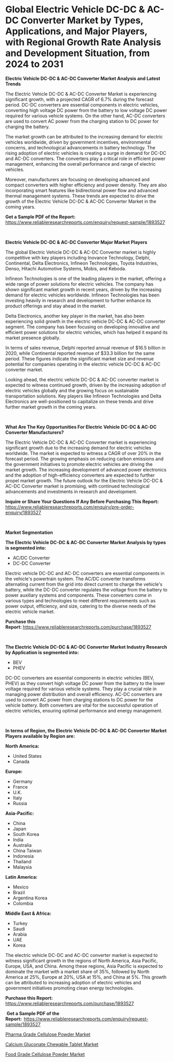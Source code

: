 <p><h1>Global Electric Vehicle DC-DC & AC-DC Converter Market by Types, Applications, and Major Players, with Regional Growth Rate Analysis and Development Situation, from 2024 to 2031</h1></p><p><strong>Electric Vehicle DC-DC & AC-DC Converter Market Analysis and Latest Trends</strong></p>
<p><p>The Electric Vehicle DC-DC & AC-DC Converter Market is experiencing significant growth, with a projected CAGR of 6.7% during the forecast period. DC-DC converters are essential components in electric vehicles, converting high voltage DC power from the battery to low voltage DC power required for various vehicle systems. On the other hand, AC-DC converters are used to convert AC power from the charging station to DC power for charging the battery.</p><p>The market growth can be attributed to the increasing demand for electric vehicles worldwide, driven by government incentives, environmental concerns, and technological advancements in battery technology. The rising adoption of electric vehicles is creating a surge in demand for DC-DC and AC-DC converters. The converters play a critical role in efficient power management, enhancing the overall performance and range of electric vehicles.</p><p>Moreover, manufacturers are focusing on developing advanced and compact converters with higher efficiency and power density. They are also incorporating smart features like bidirectional power flow and advanced thermal management systems. These trends are expected to drive the growth of the Electric Vehicle DC-DC & AC-DC Converter Market in the coming years.</p></p>
<p><strong>Get a Sample PDF of the Report:&nbsp;</strong> <a href="https://www.reliableresearchreports.com/enquiry/request-sample/1893527">https://www.reliableresearchreports.com/enquiry/request-sample/1893527</a></p>
<p>&nbsp;</p>
<p><strong>Electric Vehicle DC-DC & AC-DC Converter Major Market Players</strong></p>
<p><p>The global Electric Vehicle DC-DC & AC-DC Converter market is highly competitive with key players including Inovance Technology, Delphi, Continental, Delta Electronics, Infineon Technologies, Toyota Industries, Denso, Hitachi Automotive Systems, Mobis, and Keboda.</p><p>Infineon Technologies is one of the leading players in the market, offering a wide range of power solutions for electric vehicles. The company has shown significant market growth in recent years, driven by the increasing demand for electric vehicles worldwide. Infineon Technologies has been investing heavily in research and development to further enhance its product offerings and stay ahead in the market.</p><p>Delta Electronics, another key player in the market, has also been experiencing solid growth in the electric vehicle DC-DC & AC-DC converter segment. The company has been focusing on developing innovative and efficient power solutions for electric vehicles, which has helped it expand its market presence globally.</p><p>In terms of sales revenue, Delphi reported annual revenue of $16.5 billion in 2020, while Continental reported revenue of $33.3 billion for the same period. These figures indicate the significant market size and revenue potential for companies operating in the electric vehicle DC-DC & AC-DC converter market.</p><p>Looking ahead, the electric vehicle DC-DC & AC-DC converter market is expected to witness continued growth, driven by the increasing adoption of electric vehicles globally and the growing focus on sustainable transportation solutions. Key players like Infineon Technologies and Delta Electronics are well-positioned to capitalize on these trends and drive further market growth in the coming years.</p></p>
<p>&nbsp;</p>
<p><strong>What Are The Key Opportunities For Electric Vehicle DC-DC & AC-DC Converter Manufacturers?</strong></p>
<p><p>The Electric Vehicle DC-DC & AC-DC Converter market is experiencing significant growth due to the increasing demand for electric vehicles worldwide. The market is expected to witness a CAGR of over 20% in the forecast period. The growing emphasis on reducing carbon emissions and the government initiatives to promote electric vehicles are driving the market growth. The increasing development of advanced power electronics and the adoption of high-efficiency converters are expected to further propel market growth. The future outlook for the Electric Vehicle DC-DC & AC-DC Converter market is promising, with continued technological advancements and investments in research and development.</p></p>
<p><strong>Inquire or Share Your Questions If Any Before Purchasing This Report:</strong> <a href="https://www.reliableresearchreports.com/enquiry/pre-order-enquiry/1893527">https://www.reliableresearchreports.com/enquiry/pre-order-enquiry/1893527</a></p>
<p>&nbsp;</p>
<p><strong>Market Segmentation</strong></p>
<p><strong>The Electric Vehicle DC-DC & AC-DC Converter Market Analysis by types is segmented into:</strong></p>
<p><ul><li>AC/DC Converter</li><li>DC-DC Converter</li></ul></p>
<p><p>Electric vehicle DC-DC and AC-DC converters are essential components in the vehicle's powertrain system. The AC/DC converter transforms alternating current from the grid into direct current to charge the vehicle's battery, while the DC-DC converter regulates the voltage from the battery to power auxiliary systems and components. These converters come in various types and technologies to meet different requirements such as power output, efficiency, and size, catering to the diverse needs of the electric vehicle market.</p></p>
<p><strong>Purchase this Report:&nbsp;</strong><a href="https://www.reliableresearchreports.com/purchase/1893527">https://www.reliableresearchreports.com/purchase/1893527</a></p>
<p>&nbsp;</p>
<p><strong>The Electric Vehicle DC-DC & AC-DC Converter Market Industry Research by Application is segmented into:</strong></p>
<p><ul><li>BEV</li><li>PHEV</li></ul></p>
<p><p>DC-DC converters are essential components in electric vehicles (BEV, PHEV) as they convert high voltage DC power from the battery to the lower voltage required for various vehicle systems. They play a crucial role in managing power distribution and overall efficiency. AC-DC converters are used to convert AC power from charging stations to DC power for the vehicle battery. Both converters are vital for the successful operation of electric vehicles, ensuring optimal performance and energy management.</p></p>
<p>&nbsp;</p>
<p><strong>In terms of Region, the Electric Vehicle DC-DC & AC-DC Converter Market Players available by Region are:</strong></p>
<p>
    <p> <strong> North America: </strong>
        <ul>
            <li>United States</li>
            <li>Canada</li>
        </ul>
        </p> 
    <p> <strong> Europe: </strong>
        <ul>
            <li>Germany</li>
            <li>France</li>
            <li>U.K.</li>
            <li>Italy</li>
            <li>Russia</li>
        </ul>
        </p> 
    <p> <strong> Asia-Pacific: </strong>
        <ul>
            <li>China</li>
            <li>Japan</li>
            <li>South Korea</li>
            <li>India</li>
            <li>Australia</li>
            <li>China Taiwan</li>
            <li>Indonesia</li>
            <li>Thailand</li>
            <li>Malaysia</li>
        </ul>
        </p> 
    <p> <strong> Latin America: </strong>
        <ul>
            <li>Mexico</li>
            <li>Brazil</li>
            <li>Argentina Korea</li>
            <li>Colombia</li>
        </ul>
        </p> 
    <p> <strong> Middle East & Africa: </strong>
        <ul>
            <li>Turkey</li>
            <li>Saudi</li>
            <li>Arabia</li>
            <li>UAE</li>
            <li>Korea</li>
        </ul>
    </p>
    </p>
<p><p>The electric vehicle DC-DC and AC-DC converter market is expected to witness significant growth in the regions of North America, Asia Pacific, Europe, USA, and China. Among these regions, Asia Pacific is expected to dominate the market with a market share of 35%, followed by North America at 25%, Europe at 20%, USA at 15%, and China at 5%. This growth can be attributed to increasing adoption of electric vehicles and government initiatives promoting clean energy technologies.</p></p>
<p><strong>Purchase this Report: </strong><a href="https://www.reliableresearchreports.com/purchase/1893527">https://www.reliableresearchreports.com/purchase/1893527</a></p>
<p>&nbsp;<strong>Get a Sample PDF of the Report:&nbsp;&nbsp;</strong><a href="https://www.reliableresearchreports.com/enquiry/request-sample/1893527">https://www.reliableresearchreports.com/enquiry/request-sample/1893527</a></p>
<p><strong></strong></p>
<p><p><a href="https://view.publitas.com/reportprime-1/pharma-grade-cellulose-powder-market-analysis-examines-its-scope-on-growth-opportunities-and-forecasted-trends-spanning-from-2023-to-2030/">Pharma Grade Cellulose Powder Market</a></p><p><a href="https://view.publitas.com/reportprime-1/calcium-gluconate-chewable-tablet-market-research-report-the-key-to-successful-business-strategy-forecasted-for-period-from-2023-2030/">Calcium Gluconate Chewable Tablet Market</a></p><p><a href="https://view.publitas.com/reportprime-1/food-grade-cellulose-powder-market-analysis-and-market-size-global-industry-overview-market-segmentation-and-forecast-2023-to-2030/">Food Grade Cellulose Powder Market</a></p></p>